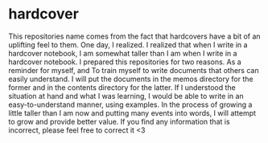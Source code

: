 # hardcover

This repositories name comes from the fact that hardcovers have a bit of an uplifting feel to them.
One day, I realized. I realized that when I write in a hardcover notebook, I am somewhat taller than I am when I write in a hardcover notebook.
I prepared this repositories for two reasons.
As a reminder for myself, and To train myself to write documents that others can easily understand.
I will put the documents in the memos directory for the former and in the contents directory for the latter.
If I understood the situation at hand and what I was learning,
I would be able to write in an easy-to-understand manner, using examples.
In the process of growing a little taller than I am now and putting many events into words,
I will attempt to grow and provide better value.
If you find any information that is incorrect, please feel free to correct it <3
